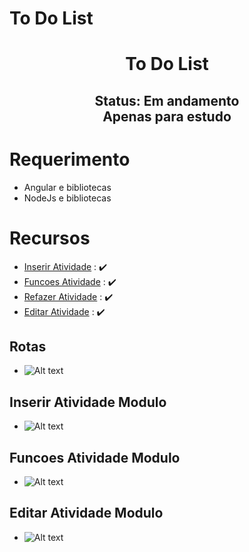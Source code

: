 # To Do List

<h1 align="center"> To Do List </h1>

<h2 align="center"> Status: Em andamento <br/>Apenas para estudo<br/> </h2>
  
  
# Requerimento

- Angular e bibliotecas
- NodeJs e bibliotecas

# Recursos

- [Inserir Atividade](#Inserir-Atividade-Modulo) : :heavy_check_mark:
- [Funcoes Atividade](#Funcoes-Atividade-Modulo) : :heavy_check_mark:
- [Refazer Atividade](#Refazer-Atividade-Modulo) : :heavy_check_mark:
- [Editar Atividade](#Editar-Atividade-Modulo) : :heavy_check_mark:





## Rotas

- ![Alt text](https://github.com/)


## Inserir Atividade Modulo

- ![Alt text](https://github.com/Kduzor/To-Do-List-Front/tree/master/src/app/shared/imagem/Inserir.png)

## Funcoes Atividade Modulo

- ![Alt text](https://github.com/Kduzor/To-Do-List-Front/tree/master/src/app/shared/imagem/Funcoes.png)




## Editar Atividade Modulo
- ![Alt text](https://github.com/Kduzor/To-Do-List-Front/tree/master/src/app/shared/imagem/Editar.png)
 
